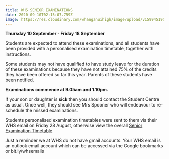 ```yaml
---
title: WHS SENIOR EXAMINATIONS
date: 2020-09-10T02:15:07.759Z
image: https://res.cloudinary.com/whanganuihigh/image/upload/v1599451954/Events/2020_Exam_Requests_-_Overall_2.jpg
---
```

**Thursday 10 September - Friday 18 September**

Students are expected to attend these examinations, and all students have been provided with a personalised examination timetable, together with instructions.

Some students may not have qualified to have study leave for the duration of these examinations because they have not attained 75% of the credits they have been offered so far this year. Parents of these students have been notified.

**Examinations commence at 9.05am and 1.10pm.**

If your son or daughter is **sick** then you should contact the Student Centre as usual. Once well, they should see Mrs Spooner who will endeavour to re-schedule the missed examinations.

Students personalised examination timetables were sent to them via their WHS email on Friday 28 August, otherwise view the overall [Senior Examination Timetable](https://res.cloudinary.com/whanganuihigh/image/upload/v1599451954/Events/2020_Exam_Requests_-_Overall_2.jpg)

Just a reminder we at WHS do not have gmail accounts. Your WHS email is an outlook email account which can be accessed via the Google bookmarks or bit.ly/whsemails